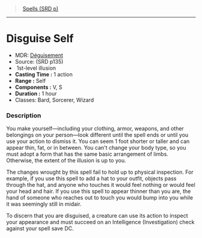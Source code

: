 ﻿---
!SpellItem
Family: SpellVO
Level: 1
Type: illusion
CastingTime: 1 action
Range: Self
Components: V, S
Duration: 1 hour
Classes: Bard, Sorcerer, Wizard
Id: spells_vo.md#disguise-self
ParentLink: spells_vo.md#spells-srd-p
Name: Disguise Self
ParentName: Spells (SRD p)
NameLevel: 1
AltName: '[Déguisement](hd_spells_deguisement.md)'
Source: (SRD p135)
Attributes:
  Name: Disguise Self
  Markdown: >+
    # <!--Name-->Disguise Self<!--/Name-->


    - MDR: <!--AltName-->[Déguisement](hd_spells_deguisement.md)<!--/AltName-->

    - Source: <!--Source-->(SRD p135)<!--/Source-->

    -  <!--Level-->1<!--/Level-->st-level <!--Type-->illusion<!--/Type-->

    - **Casting Time :** <!--CastingTime-->1 action<!--/CastingTime-->

    - **Range :** <!--Range-->Self<!--/Range-->

    - **Components :** <!--Components-->V, S<!--/Components-->

    - **Duration :** <!--Duration-->1 hour<!--/Duration-->

    - Classes: <!--Classes-->Bard, Sorcerer, Wizard<!--/Classes-->


    ### Description


    You make yourself—including your clothing, armor, weapons, and other belongings on your person—look different until the spell ends or until you use your action to dismiss it. You can seem 1 foot shorter or taller and can appear thin, fat, or in between. You can't change your body type, so you must adopt a form that has the same basic arrangement of limbs. Otherwise, the extent of the illusion is up to you.


    The changes wrought by this spell fail to hold up to physical inspection. For example, if you use this spell to add a hat to your outfit, objects pass through the hat, and anyone who touches it would feel nothing or would feel your head and hair. If you use this spell to appear thinner than you are, the hand of someone who reaches out to touch you would bump into you while it was seemingly still in midair.


    To discern that you are disguised, a creature can use its action to inspect your appearance and must succeed on an Intelligence (Investigation) check against your spell save DC.

  AltName: '[Déguisement](hd_spells_deguisement.md)'
  Source: (SRD p135)
  Level: 1
  Type: illusion
  CastingTime: 1 action
  Range: Self
  Components: V, S
  Duration: 1 hour
  Classes: Bard, Sorcerer, Wizard
AttributesDictionary: >+
  Name: Disguise Self

  Markdown: >+

    # <!--Name-->Disguise Self<!--/Name-->





    - MDR: <!--AltName-->[Déguisement](hd_spells_deguisement.md)<!--/AltName-->



    - Source: <!--Source-->(SRD p135)<!--/Source-->



    -  <!--Level-->1<!--/Level-->st-level <!--Type-->illusion<!--/Type-->



    - **Casting Time :** <!--CastingTime-->1 action<!--/CastingTime-->



    - **Range :** <!--Range-->Self<!--/Range-->



    - **Components :** <!--Components-->V, S<!--/Components-->



    - **Duration :** <!--Duration-->1 hour<!--/Duration-->



    - Classes: <!--Classes-->Bard, Sorcerer, Wizard<!--/Classes-->





    ### Description





    You make yourself—including your clothing, armor, weapons, and other belongings on your person—look different until the spell ends or until you use your action to dismiss it. You can seem 1 foot shorter or taller and can appear thin, fat, or in between. You can't change your body type, so you must adopt a form that has the same basic arrangement of limbs. Otherwise, the extent of the illusion is up to you.





    The changes wrought by this spell fail to hold up to physical inspection. For example, if you use this spell to add a hat to your outfit, objects pass through the hat, and anyone who touches it would feel nothing or would feel your head and hair. If you use this spell to appear thinner than you are, the hand of someone who reaches out to touch you would bump into you while it was seemingly still in midair.





    To discern that you are disguised, a creature can use its action to inspect your appearance and must succeed on an Intelligence (Investigation) check against your spell save DC.



  AltName: '[Déguisement](hd_spells_deguisement.md)'

  Source: (SRD p135)

  Level: 1

  Type: illusion

  CastingTime: 1 action

  Range: Self

  Components: V, S

  Duration: 1 hour

  Classes: Bard, Sorcerer, Wizard

---
> [Spells (SRD p)](srd_spells.md)

---

# Disguise Self

- MDR: [Déguisement](hd_spells_deguisement.md)
- Source: (SRD p135)
-  1st-level illusion
- **Casting Time :** 1 action
- **Range :** Self
- **Components :** V, S
- **Duration :** 1 hour
- Classes: Bard, Sorcerer, Wizard

### Description

You make yourself—including your clothing, armor, weapons, and other belongings on your person—look different until the spell ends or until you use your action to dismiss it. You can seem 1 foot shorter or taller and can appear thin, fat, or in between. You can't change your body type, so you must adopt a form that has the same basic arrangement of limbs. Otherwise, the extent of the illusion is up to you.

The changes wrought by this spell fail to hold up to physical inspection. For example, if you use this spell to add a hat to your outfit, objects pass through the hat, and anyone who touches it would feel nothing or would feel your head and hair. If you use this spell to appear thinner than you are, the hand of someone who reaches out to touch you would bump into you while it was seemingly still in midair.

To discern that you are disguised, a creature can use its action to inspect your appearance and must succeed on an Intelligence (Investigation) check against your spell save DC.

